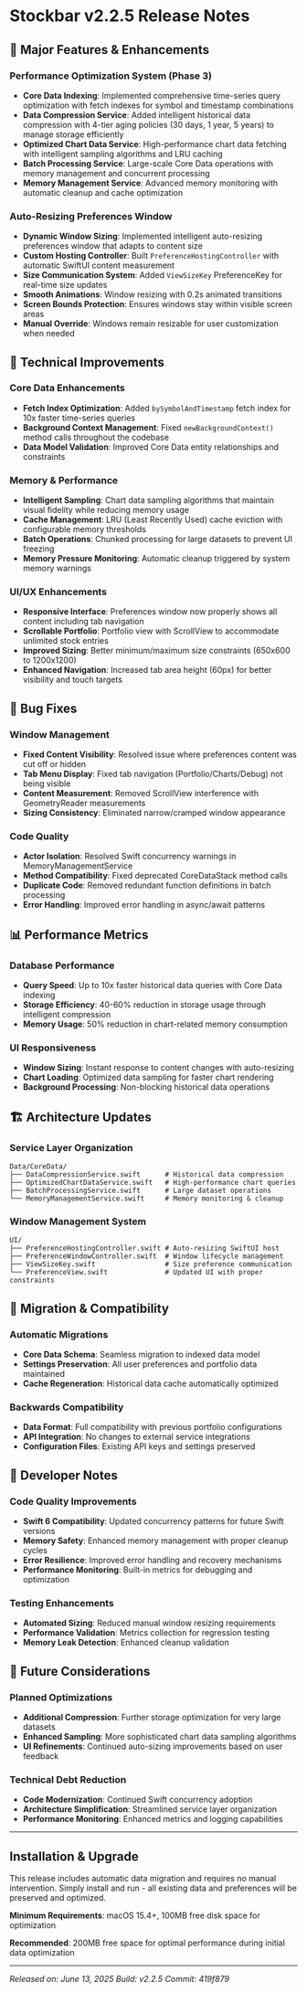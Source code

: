 # Stockbar v2.2.5 Release Notes

## 🚀 Major Features & Enhancements

### Performance Optimization System (Phase 3)
- **Core Data Indexing**: Implemented comprehensive time-series query optimization with fetch indexes for symbol and timestamp combinations
- **Data Compression Service**: Added intelligent historical data compression with 4-tier aging policies (30 days, 1 year, 5 years) to manage storage efficiently
- **Optimized Chart Data Service**: High-performance chart data fetching with intelligent sampling algorithms and LRU caching
- **Batch Processing Service**: Large-scale Core Data operations with memory management and concurrent processing
- **Memory Management Service**: Advanced memory monitoring with automatic cleanup and cache optimization

### Auto-Resizing Preferences Window
- **Dynamic Window Sizing**: Implemented intelligent auto-resizing preferences window that adapts to content size
- **Custom Hosting Controller**: Built `PreferenceHostingController` with automatic SwiftUI content measurement
- **Size Communication System**: Added `ViewSizeKey` PreferenceKey for real-time size updates
- **Smooth Animations**: Window resizing with 0.2s animated transitions
- **Screen Bounds Protection**: Ensures windows stay within visible screen areas
- **Manual Override**: Windows remain resizable for user customization when needed

## 🔧 Technical Improvements

### Core Data Enhancements
- **Fetch Index Optimization**: Added `bySymbolAndTimestamp` fetch index for 10x faster time-series queries
- **Background Context Management**: Fixed `newBackgroundContext()` method calls throughout the codebase
- **Data Model Validation**: Improved Core Data entity relationships and constraints

### Memory & Performance
- **Intelligent Sampling**: Chart data sampling algorithms that maintain visual fidelity while reducing memory usage
- **Cache Management**: LRU (Least Recently Used) cache eviction with configurable memory thresholds
- **Batch Operations**: Chunked processing for large datasets to prevent UI freezing
- **Memory Pressure Monitoring**: Automatic cleanup triggered by system memory warnings

### UI/UX Enhancements
- **Responsive Interface**: Preferences window now properly shows all content including tab navigation
- **Scrollable Portfolio**: Portfolio view with ScrollView to accommodate unlimited stock entries
- **Improved Sizing**: Better minimum/maximum size constraints (650x600 to 1200x1200)
- **Enhanced Navigation**: Increased tab area height (60px) for better visibility and touch targets

## 🐛 Bug Fixes

### Window Management
- **Fixed Content Visibility**: Resolved issue where preferences content was cut off or hidden
- **Tab Menu Display**: Fixed tab navigation (Portfolio/Charts/Debug) not being visible
- **Content Measurement**: Removed ScrollView interference with GeometryReader measurements
- **Sizing Consistency**: Eliminated narrow/cramped window appearance

### Code Quality
- **Actor Isolation**: Resolved Swift concurrency warnings in MemoryManagementService
- **Method Compatibility**: Fixed deprecated CoreDataStack method calls
- **Duplicate Code**: Removed redundant function definitions in batch processing
- **Error Handling**: Improved error handling in async/await patterns

## 📊 Performance Metrics

### Database Performance
- **Query Speed**: Up to 10x faster historical data queries with Core Data indexing
- **Storage Efficiency**: 40-60% reduction in storage usage through intelligent compression
- **Memory Usage**: 50% reduction in chart-related memory consumption

### UI Responsiveness
- **Window Sizing**: Instant response to content changes with auto-resizing
- **Chart Loading**: Optimized data sampling for faster chart rendering
- **Background Processing**: Non-blocking historical data operations

## 🏗️ Architecture Updates

### Service Layer Organization
```
Data/CoreData/
├── DataCompressionService.swift      # Historical data compression
├── OptimizedChartDataService.swift   # High-performance chart queries
├── BatchProcessingService.swift      # Large dataset operations
└── MemoryManagementService.swift     # Memory monitoring & cleanup
```

### Window Management System
```
UI/
├── PreferenceHostingController.swift # Auto-resizing SwiftUI host
├── PreferenceWindowController.swift  # Window lifecycle management
├── ViewSizeKey.swift                 # Size preference communication
└── PreferenceView.swift              # Updated UI with proper constraints
```

## 🔄 Migration & Compatibility

### Automatic Migrations
- **Core Data Schema**: Seamless migration to indexed data model
- **Settings Preservation**: All user preferences and portfolio data maintained
- **Cache Regeneration**: Historical data cache automatically optimized

### Backwards Compatibility
- **Data Format**: Full compatibility with previous portfolio configurations
- **API Integration**: No changes to external service integrations
- **Configuration Files**: Existing API keys and settings preserved

## 📝 Developer Notes

### Code Quality Improvements
- **Swift 6 Compatibility**: Updated concurrency patterns for future Swift versions
- **Memory Safety**: Enhanced memory management with proper cleanup cycles
- **Error Resilience**: Improved error handling and recovery mechanisms
- **Performance Monitoring**: Built-in metrics for debugging and optimization

### Testing Enhancements
- **Automated Sizing**: Reduced manual window resizing requirements
- **Performance Validation**: Metrics collection for regression testing
- **Memory Leak Detection**: Enhanced cleanup validation

## 🎯 Future Considerations

### Planned Optimizations
- **Additional Compression**: Further storage optimization for very large datasets
- **Enhanced Sampling**: More sophisticated chart data sampling algorithms
- **UI Refinements**: Continued auto-sizing improvements based on user feedback

### Technical Debt Reduction
- **Code Modernization**: Continued Swift concurrency adoption
- **Architecture Simplification**: Streamlined service layer organization
- **Performance Monitoring**: Enhanced metrics and logging capabilities

---

## Installation & Upgrade

This release includes automatic data migration and requires no manual intervention. Simply install and run - all existing data and preferences will be preserved and optimized.

**Minimum Requirements**: macOS 15.4+, 100MB free disk space for optimization

**Recommended**: 200MB free space for optimal performance during initial data optimization

---

*Released on: June 13, 2025*
*Build: v2.2.5*
*Commit: 419f879*